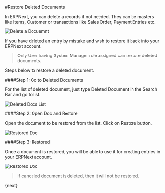 <!-- add-breadcrumbs -->
#Restore Deleted Documents

In ERPNext, you can delete a records if not needed. They can be masters like Items, Customer or transactions like Sales Order, Payment Entries etc.

<img class="screenshot" alt="Delete a Docuemnt" src="{{docs_base_url}}/assets/img/collaboration-tools/delete-a-doc.png">

If you have deleted an entry by mistake and wish to restore it back into your ERPNext account.

> Only User having System Manager role assigned can restore deleted documents.

Steps below to restore a deleted document.

####Step 1: Go to Deleted Documents

For the list of deleted document, just type Deleted Document in the Search Bar and go to list.

<img class="screenshot" alt="Deleted Docs List" src="{{docs_base_url}}/assets/img/collaboration-tools/deleted-docs-list.gif">

####Step 2: Open Doc and Restore

Open the document to be restored from the list. Click on Restore button.

<img class="screenshot" alt="Restored Doc" src="{{docs_base_url}}/assets/img/collaboration-tools/restore-a-doc.png">

####Step 3: Restored

Once a document is restored, you will be able to use it for creating entries in your ERPNext account. 

<img class="screenshot" alt="Restored Doc" src="{{docs_base_url}}/assets/img/collaboration-tools/restored-doc.png">

> If canceled document is deleted, then it will not be restored.

{next}
